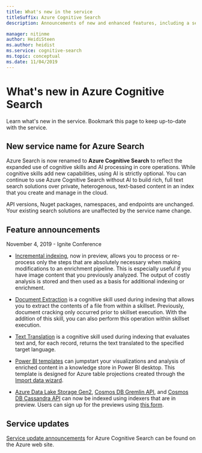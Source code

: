 ```yaml
---
title: What's new in the service
titleSuffix: Azure Cognitive Search
description: Announcements of new and enhanced features, including a service rename of Azure Search to Azure Cognitive Search.

manager: nitinme
author: HeidiSteen
ms.author: heidist
ms.service: cognitive-search
ms.topic: conceptual
ms.date: 11/04/2019
---
```

# What's new in Azure Cognitive Search

Learn what's new in the service. Bookmark this page to keep up-to-date with the service.

<a name="new-service-name"></a>

## New service name for Azure Search

Azure Search is now renamed to **Azure Cognitive Search** to reflect the expanded use of cognitive skills and AI processing in core operations. While cognitive skills add new capabilities, using AI is strictly optional. You can continue to use Azure Cognitive Search without AI to build rich, full text search solutions over private, heterogenous, text-based content in an index that you create and manage in the cloud. 

API versions, Nuget packages, namespaces, and endpoints are unchanged. Your existing search solutions are unaffected by the service name change.

## Feature announcements

November 4, 2019 - Ignite Conference

+ [Incremental indexing](cognitive-search-incremental-indexing-conceptual.md), now in preview, allows you to process or re-process only the steps that are absolutely necessary when making modifications to an enrichment pipeline. This is especially useful if you have image content that you previously analyzed. The output of costly analysis is stored and then used as a basis for additional indexing or enrichment.

<!-- 
+ Custom Entity Lookup is a cognitive skill used during indexing that allows you to provide a list of custom entities (such as part numbers, diseases, or names of locations you care about) that should be found within the text. It supports fuzzy matching, case-insensitive matching, and entity synonyms. -->

+ [Document Extraction](cognitive-search-skill-document-extraction.md) is a cognitive skill used during indexing that allows you to extract the contents of a file from within a skillset. Previously, document cracking only occurred prior to skillset execution. With the addition of this skill, you can also perform this operation within skillset execution.

+ [Text Translation](cognitive-search-skill-text-translation.md) is a cognitive skill used during indexing that evaluates text and, for each record, returns the text translated to the specified target language.

+ [Power BI templates](https://github.com/Azure-Samples/cognitive-search-templates/blob/master/README.md) can jumpstart your visualizations and analysis of enriched content in a knowledge store in Power BI desktop. This template is designed for Azure table projections created through the [Import data wizard](knowledge-store-create-portal.md).

+ [Azure Data Lake Storage Gen2](search-howto-index-adls.md), [Cosmos DB Gremlin API](search-howto-index-cosmosdb.md), and [Cosmos DB Cassandra API](search-howto-index-cosmosdb.md) can now be indexed using indexers that are in preview. Users can sign up for the previews using [this form](https://aka.ms/azure-cognitive-search/indexer-preview).

## Service updates

[Service update announcements](https://azure.microsoft.com/updates/?product=search&status=all) for Azure Cognitive Search can be found on the Azure web site.